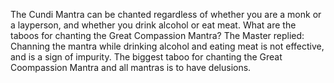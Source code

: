 The Cundi Mantra can be chanted regardless of whether you are a monk or a layperson, and whether you drink alcohol or eat meat. What are the taboos for chanting the Great Compassion Mantra?
The Master replied:
Channing the mantra while drinking alcohol and eating meat is not effective, and is a sign of impurity. The biggest taboo for chanting the Great Coompassion Mantra and all mantras is to have delusions.